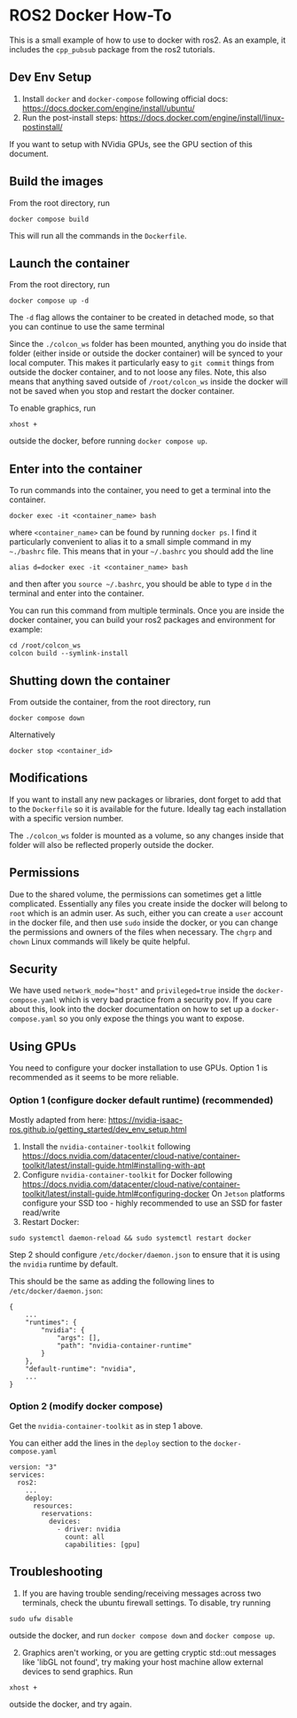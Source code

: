 # ROS2 Docker How-To


This is a small example of how to use to docker with ros2. As an example, it includes the `cpp_pubsub` package from the ros2 tutorials. 


## Dev Env Setup

1. Install `docker` and `docker-compose` following official docs: https://docs.docker.com/engine/install/ubuntu/
2. Run the post-install steps: https://docs.docker.com/engine/install/linux-postinstall/

If you want to setup with NVidia GPUs, see the GPU section of this document. 

##  Build the images
From the root directory, run
```
docker compose build
```
This will run all the commands in the `Dockerfile`. 

## Launch the container
From the root directory, run
```
docker compose up -d
```
The `-d` flag allows the container to be created in detached mode, so that you can continue to use the same terminal

Since the `./colcon_ws` folder has been mounted, anything you do inside that folder (either inside or outside the docker container) will be synced to your local computer. This makes it particularly easy to `git commit` things from outside the docker container, and to not loose any files. Note, this also means that anything saved outside of `/root/colcon_ws` inside the docker will not be saved when you stop and restart the docker container. 

To enable graphics, run
```
xhost +
```
outside the docker, before running `docker compose up`.

## Enter into the container
To run commands into the container, you need to get a terminal into the container. 
```
docker exec -it <container_name> bash
```
where `<container_name>` can be found by running `docker ps`. I find it particularly convenient to alias it to a small simple command in my `~./bashrc` file. This means that in your `~/.bashrc` you should add the line
```
alias d=docker exec -it <container_name> bash
```
and then after you `source ~/.bashrc`, you should be able to type `d` in the terminal and enter into the container. 

You can run this command from multiple terminals.  Once you are inside the docker container, you can build your ros2 packages and environment for example:
```
cd /root/colcon_ws
colcon build --symlink-install
```

## Shutting down the container
From outside the container, from the root directory, run
```
docker compose down
```

Alternatively 
```
docker stop <container_id>
```

##  Modifications

If you want to install any new packages or libraries, dont forget to add that to the `Dockerfile` so it is available for the future. Ideally tag each installation with a specific version number. 

The `./colcon_ws` folder is mounted as a volume, so any changes inside that folder will also be reflected properly outside the docker. 


## Permissions
Due to the shared volume, the permissions can sometimes get a little complicated. Essentially any files you create inside the docker will belong to `root` which is an admin user. As such, either you can create a `user` account in the docker file, and then use `sudo` inside the docker, or you can change the permissions and owners of the files when necessary. The `chgrp` and `chown` Linux commands will likely be quite helpful. 

## Security
We have used `network_mode="host"` and `privileged=true` inside the `docker-compose.yaml` which is very bad practice from a security pov. If you care about this, look into the docker documentation on how to set up a `docker-compose.yaml` so you only expose the things you want to expose.

## Using GPUs
You need to configure your docker installation to use GPUs. Option 1 is recommended as it seems to be more reliable.

### Option 1 (configure docker default runtime) (recommended)

Mostly adapted from here: https://nvidia-isaac-ros.github.io/getting_started/dev_env_setup.html

1. Install the `nvidia-container-toolkit` following https://docs.nvidia.com/datacenter/cloud-native/container-toolkit/latest/install-guide.html#installing-with-apt
2. Configure `nvidia-container-toolkit` for Docker following https://docs.nvidia.com/datacenter/cloud-native/container-toolkit/latest/install-guide.html#configuring-docker
On `Jetson` platforms configure your SSD too - highly recommended to use an SSD for faster read/write
3. Restart Docker:
```
sudo systemctl daemon-reload && sudo systemctl restart docker
```

Step 2 should configure `/etc/docker/daemon.json` to ensure that it is using the `nvidia` runtime by default. 

This should be the same as adding the following lines to `/etc/docker/daemon.json`:
```
{
    ...
    "runtimes": {
        "nvidia": {
            "args": [], 
            "path": "nvidia-container-runtime"
        }
    },  
    "default-runtime": "nvidia",
    ... 
}
```

### Option 2 (modify docker compose)

Get the `nvidia-container-toolkit` as in step 1 above.

You can either add the lines in the `deploy` section to the `docker-compose.yaml`
```
version: "3"
services:
  ros2:
    ... 
    deploy:
      resources:
        reservations:
          devices:
            - driver: nvidia
              count: all
              capabilities: [gpu]
```

## Troubleshooting

1. If you are having trouble sending/receiving messages across two terminals, check the ubuntu firewall settings. To disable, try running
```
sudo ufw disable
```
outside the docker, and run `docker compose down` and `docker compose up`.

2. Graphics aren't working, or you are getting cryptic std::out messages like 'libGL not found', try making your host machine allow external devices to send graphics. Run
```
xhost +
```
outside the docker, and try again.
